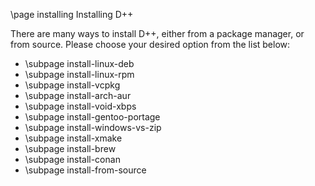 \page installing Installing D++

There are many ways to install D++, either from a package manager, or from source. Please choose your desired option from the list below:

* \subpage install-linux-deb
* \subpage install-linux-rpm
* \subpage install-vcpkg
* \subpage install-arch-aur
* \subpage install-void-xbps
* \subpage install-gentoo-portage
* \subpage install-windows-vs-zip
* \subpage install-xmake
* \subpage install-brew
* \subpage install-conan
* \subpage install-from-source
